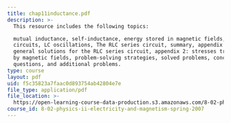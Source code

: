 ```yaml
---
title: chap11inductance.pdf
description: >-
  This resource includes the following topics:

  mutual inductance, self-inductance, energy stored in magnetic fields, RL
  circuits, LC oscillations, The RLC series circuit, summary, appendix 1:
  general solutions for the RLC series circuit, appendix 2: stresses transmitted
  by magnetic fields, problem-solving strategies, solved problems, conceptual
  questions, and additional problems.
type: course
layout: pdf
uid: f5c35823a7faac0d893754ab42804e7e
file_type: application/pdf
file_location: >-
  https://open-learning-course-data-production.s3.amazonaws.com/8-02-physics-ii-electricity-and-magnetism-spring-2007/f5c35823a7faac0d893754ab42804e7e_chap11inductance.pdf
course_id: 8-02-physics-ii-electricity-and-magnetism-spring-2007
---
```

